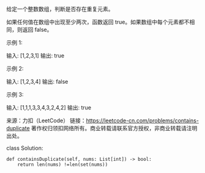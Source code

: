 给定一个整数数组，判断是否存在重复元素。

如果任何值在数组中出现至少两次，函数返回 true。如果数组中每个元素都不相同，则返回 false。

示例 1:

输入: [1,2,3,1]
输出: true

示例 2:

输入: [1,2,3,4]
输出: false

示例 3:

输入: [1,1,1,3,3,4,3,2,4,2]
输出: true

来源：力扣（LeetCode）
链接：https://leetcode-cn.com/problems/contains-duplicate
著作权归领扣网络所有。商业转载请联系官方授权，非商业转载请注明出处。

class Solution:

    def containsDuplicate(self, nums: List[int]) -> bool:
        return len(nums) !=len(set(nums))
        
